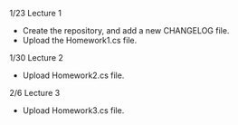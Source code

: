 1/23 Lecture 1
- Create the repository, and add a new CHANGELOG file.
- Upload the Homework1.cs file.

1/30 Lecture 2
- Upload Homework2.cs file.

2/6 Lecture 3
- Upload Homework3.cs file.
